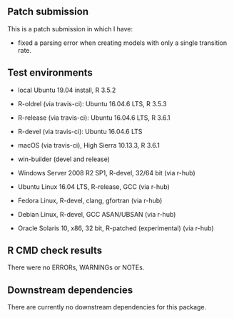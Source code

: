 ## Patch submission

This is a patch submission in which I have:

* fixed a parsing error when creating models with only a single transition rate.

## Test environments

* local Ubuntu 19.04 install, R 3.5.2
* R-oldrel (via travis-ci): Ubuntu 16.04.6 LTS, R 3.5.3
* R-release (via travis-ci): Ubuntu 16.04.6 LTS, R 3.6.1
* R-devel (via travis-ci): Ubuntu 16.04.6 LTS
* macOS (via travis-ci), High Sierra 10.13.3, R 3.6.1
* win-builder (devel and release)

* Windows Server 2008 R2 SP1, R-devel, 32/64 bit (via r-hub)
* Ubuntu Linux 16.04 LTS, R-release, GCC (via r-hub)
* Fedora Linux, R-devel, clang, gfortran (via r-hub)
* Debian Linux, R-devel, GCC ASAN/UBSAN (via r-hub)
* Oracle Solaris 10, x86, 32 bit, R-patched (experimental) (via r-hub)

## R CMD check results

There were no ERRORs, WARNINGs or NOTEs.

## Downstream dependencies

There are currently no downstream dependencies for this package.
